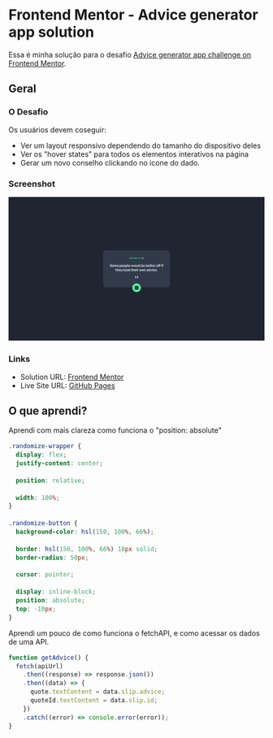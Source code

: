 # Frontend Mentor - Advice generator app solution

Essa é minha solução para o desafio [Advice generator app challenge on Frontend Mentor](https://www.frontendmentor.io/challenges/advice-generator-app-QdUG-13db).

## Geral

### O Desafio

Os usuários devem coseguir:

- Ver um layout responsivo dependendo do tamanho do dispositivo deles
- Ver os "hover states" para todos os elementos interativos na página
- Gerar um novo conselho clickando no icone do dado.

### Screenshot

![](./design/screenshot.jpg)

### Links

- Solution URL: [Frontend Mentor](https://www.frontendmentor.io/solutions/advice-generator-app-mTP2jkWDOZ)
- Live Site URL: [GitHub Pages](https://guisegatto.github.io/advice-generator-app/)

## O que aprendi?

Aprendi com mais clareza como funciona o "position: absolute"

```css
.randomize-wrapper {
  display: flex;
  justify-content: center;

  position: relative;

  width: 100%;
}

.randomize-button {
  background-color: hsl(150, 100%, 66%);

  border: hsl(150, 100%, 66%) 18px solid;
  border-radius: 50px;

  cursor: pointer;

  display: inline-block;
  position: absolute;
  top: -10px;
}
```

Aprendi um pouco de como funciona o fetchAPI, e como acessar os dados de uma API.

```js
function getAdvice() {
  fetch(apiUrl)
    .then((response) => response.json())
    .then((data) => {
      quote.textContent = data.slip.advice;
      quoteId.textContent = data.slip.id;
    })
    .catch((error) => console.error(error));
}
```
